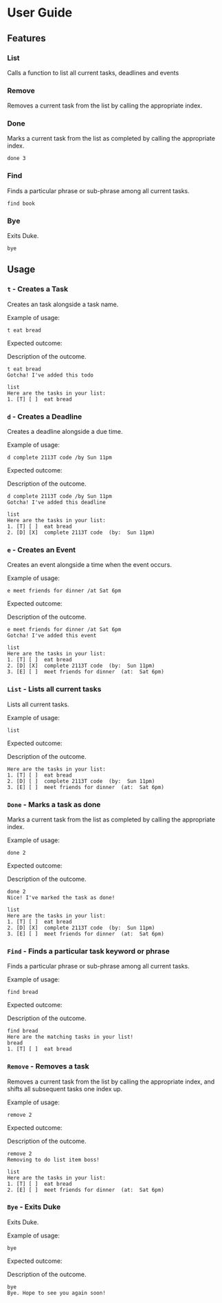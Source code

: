 # User Guide

## Features 

### List

Calls a function to list all current tasks, deadlines and events


### Remove

Removes a current task from the list by calling the appropriate index.


### Done

Marks a current task from the list as completed by calling the appropriate index.

`done 3`


### Find

Finds a particular phrase or sub-phrase among all current tasks.

`find book`

### Bye

Exits Duke.

`bye`


## Usage


### `t` - Creates a Task

Creates an task alongside a task name.

Example of usage:

`t eat bread`

Expected outcome:

Description of the outcome.

```
t eat bread
Gotcha! I've added this todo

list
Here are the tasks in your list:
1. [T] [ ]  eat bread
```

### `d` - Creates a Deadline

Creates a deadline alongside a due time.

Example of usage:

`d complete 2113T code /by Sun 11pm`

Expected outcome:

Description of the outcome.

```
d complete 2113T code /by Sun 11pm
Gotcha! I've added this deadline

list
Here are the tasks in your list:
1. [T] [ ]  eat bread
2. [D] [X]  complete 2113T code  (by:  Sun 11pm)
```


### `e` - Creates an Event

Creates an event alongside a time when the event occurs.

Example of usage:

`e meet friends for dinner /at Sat 6pm`

Expected outcome:

Description of the outcome.

```
e meet friends for dinner /at Sat 6pm
Gotcha! I've added this event

list
Here are the tasks in your list:
1. [T] [ ]  eat bread
2. [D] [X]  complete 2113T code  (by:  Sun 11pm)
3. [E] [ ]  meet friends for dinner  (at:  Sat 6pm)
```


### `List` - Lists all current tasks

Lists all current tasks.

Example of usage: 

`list`

Expected outcome:

Description of the outcome.

```
Here are the tasks in your list:
1. [T] [ ]  eat bread
2. [D] [ ]  complete 2113T code  (by:  Sun 11pm)
3. [E] [ ]  meet friends for dinner  (at:  Sat 6pm)
```


### `Done` - Marks a task as done

Marks a current task from the list as completed by calling the appropriate index.

Example of usage:

`done 2`


Expected outcome:

Description of the outcome.

```
done 2
Nice! I've marked the task as done!

list
Here are the tasks in your list:
1. [T] [ ]  eat bread
2. [D] [X]  complete 2113T code  (by:  Sun 11pm)
3. [E] [ ]  meet friends for dinner  (at:  Sat 6pm)

```

### `Find` - Finds a particular task keyword or phrase

Finds a particular phrase or sub-phrase among all current tasks.

Example of usage:

`find bread`

Expected outcome:

Description of the outcome.

```
find bread
Here are the matching tasks in your list!
bread
1. [T] [ ]  eat bread

```

### `Remove` - Removes a task

Removes a current task from the list by calling the appropriate index, 
and shifts all subsequent tasks one index up.

Example of usage:

`remove 2`

Expected outcome:

Description of the outcome.

```
remove 2
Removing to do list item boss!

list
Here are the tasks in your list:
1. [T] [ ]  eat bread
2. [E] [ ]  meet friends for dinner  (at:  Sat 6pm)

```

### `Bye` - Exits Duke

Exits Duke.

Example of usage:

`bye`

Expected outcome:

Description of the outcome.

```
bye
Bye. Hope to see you again soon!
```

